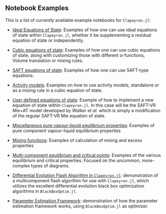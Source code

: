 ## Notebook Examples

This is a list of currently available example notebooks for `Clapeyron.jl`:

- [Ideal Equations of State](https://nbviewer.org/github/ypaul21/Clapeyron.jl/blob/master/examples/ideal_eos.ipynb): Examples of how one can use ideal equations of state within `Clapeyron.jl`, whether it be supplementing a residual equation of state or independently.

- [Cubic equations of state](https://nbviewer.org/github/ypaul21/Clapeyron.jl/blob/master/examples/cubic_eos.ipynb): Examples of how one can use cubic equations of state, along with customizing those with different α-functions, Volume translation or mixing rules.

- [SAFT equations of state](https://nbviewer.org/github/ypaul21/Clapeyron.jl/blob/master/examples/SAFT_eos.ipynb): Examples of how one can use SAFT-type equations.

- [Activity models](https://nbviewer.org/github/ypaul21/Clapeyron.jl/blob/master/examples/activity_models.ipynb): Examples on how to use activity models, standalone or as a mixing rule in a cubic equation of state.

- [User defined equations of state](https://nbviewer.org/github/ypaul21/Clapeyron.jl/blob/master/examples/user_defined_eos.ipynb): Example of how to implement a new equation of state within `Clapeyron.jl`.
  In this case will be the SAFT-VR Mie+AT model developed by *Walker et al.* which is simply a modification of the regular SAFT-VR Mie equation of state.

- [Miscellaneous pure vapour-liquid equilibrium properties](https://nbviewer.org/github/ypaul21/Clapeyron.jl/blob/master/examples/pure_vle_properties.ipynb): Examples of pure component vapour-liquid equilibrium properties

- [Mixing functions](https://nbviewer.org/github/ypaul21/Clapeyron.jl/blob/master/examples/mixing_functions.ipynb): Examples of calculation of mixing and excess properties

- [Multi-component equilibrium and critical points](https://nbviewer.org/github/ypaul21/Clapeyron.jl/blob/master/examples/multi-component_vle_vlle_lle_crit.ipynb): Examples of the various equilibrium and critical properties.
  Focused on the uncommon, more-complex types of diagrams.

- [Differential Evolution Flash Algorithm in `Clapeyron.jl`](https://nbviewer.org/github/ypaul21/Clapeyron.jl/blob/master/examples/PTFlashDifferentialEvolution.ipynb): demonstration of a multicomponent flash algorithm for use with `Clapeyron.jl`, which utilizes the excellent differential evolution black box optimization algorithms in `BlackBoxOptim.jl`.

- [Parameter Estimation Framework](https://nbviewer.org/github/ypaul21/Clapeyron.jl/blob/master/examples/parameter_estimation.ipynb): demonstration of how the parameter estimation framework works, using `BlackBoxOptim.jl` as optimizer.

